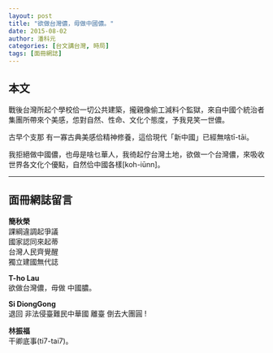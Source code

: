 ```yaml
---
layout: post
title: "欲做台灣儂，毋做中國儂。"
date: 2015-08-02
author: 潘科元
categories: [台文講台灣, 時局]
tags: [面冊網誌]
---
```

## 本文

戰後台灣所起个學校佮一切公共建築，攏親像偷工減料个監獄，來自中國个統治者集團所帶來个美感，怹對自然、性命、文化个態度，予我見笑一世儂。

古早个支那 有一寡古典美感佮精神修養，這佮現代「新中國」已經無啥tī-tāi。

我拒絕做中國儂，也毋是啥乜華人，我徛起佇台灣土地，欲做一个台灣儂，來吸收世界各文化个優點，自然佮中國各樣[koh-iūnn]。

---

## 面冊網誌留言

**簡秋榮**  
課綱違調起爭議  
國家認同來起蒂  
台灣人民齊覺醒  
獨立建國無代誌

**T-ho Lau**  
欲做台灣儂，毋做 中國膿。

**Si DiongGong**  
退回 非法侵臺難民中華國 離臺 倒去大團圓 !

**林振福**  
干卿底事(ti7-tai7)。
